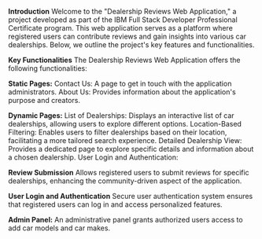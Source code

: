 **Introduction**
Welcome to the "Dealership Reviews Web Application," a project developed as part of the IBM Full Stack Developer Professional Certificate program. This web application serves as a platform where registered users can contribute reviews and gain insights into various car dealerships. Below, we outline the project's key features and functionalities.

**Key Functionalities**
The Dealership Reviews Web Application offers the following functionalities:

**Static Pages:**
Contact Us: A page to get in touch with the application administrators.
About Us: Provides information about the application's purpose and creators.

**Dynamic Pages:**
List of Dealerships: Displays an interactive list of car dealerships, allowing users to explore different options.
Location-Based Filtering: Enables users to filter dealerships based on their location, facilitating a more tailored search experience.
Detailed Dealership View: Provides a dedicated page to explore specific details and information about a chosen dealership.
User Login and Authentication:

**Review Submission**
Allows registered users to submit reviews for specific dealerships, enhancing the community-driven aspect of the application.

**User Login and Authentication**
Secure user authentication system ensures that registered users can log in and access personalized features.

**Admin Panel:**
An administrative panel grants authorized users access to add car models and car makes.


